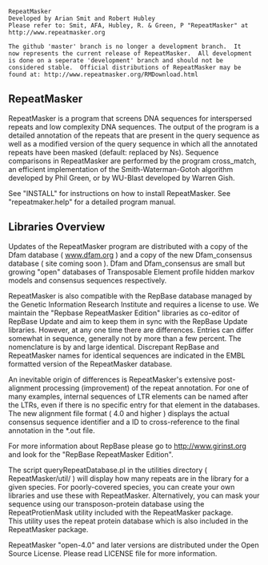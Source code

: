 
```
RepeatMasker
Developed by Arian Smit and Robert Hubley
Please refer to: Smit, AFA, Hubley, R. & Green, P "RepeatMasker" at
http://www.repeatmasker.org

The github 'master' branch is no longer a development branch.  It
now represents the current release of RepeatMasker.  All development
is done on a seperate 'development' branch and should not be 
considered stable.  Official distributions of RepeatMasker may be
found at: http://www.repeatmasker.org/RMDownload.html
```

RepeatMasker
------------

RepeatMasker is a program that screens DNA sequences for interspersed
repeats and low complexity DNA sequences. The output of the program is
a detailed annotation of the repeats that are present in the query
sequence as well as a modified version of the query sequence in which
all the annotated repeats have been masked (default: replaced by
Ns). Sequence comparisons in RepeatMasker are performed by the program
cross_match, an efficient implementation of the Smith-Waterman-Gotoh
algorithm developed by Phil Green, or by WU-Blast developed by Warren
Gish.

See "INSTALL" for instructions on how to install RepeatMasker.
See "repeatmaker.help" for a detailed program manual.

Libraries Overview
------------------

Updates of the RepeatMasker program are distributed with a copy of the
Dfam database ( www.dfam.org ) and a copy of the new Dfam_consensus 
database ( site coming soon ).  Dfam and Dfam_consensus are small but
growing "open" databases of Transposable Element profile hidden markov
models and consensus sequences respectively.  

RepeatMasker is also compatible with the RepBase database managed by 
the Genetic Information Research Institute and requires a license to 
use.  We maintain the "Repbase RepeatMasker Edition" libraries as 
co-editor of RepBase Update and aim to keep them in sync with the 
RepBase Update libraries.  However, at any one time there are 
differences.  Entries can differ somewhat in sequence, generally not 
by more than a few percent.  The nomenclature is by and large identical.
Discrepant RepBase and RepeatMasker names for identical sequences 
are indicated in the EMBL formatted version of the RepeatMasker database.  

An inevitable origin of differences is RepeatMasker's extensive
post-alignment processing (improvement) of the repeat annotation. For
one of many examples, internal sequences of LTR elements can be named
after the LTRs, even if there is no specific entry for that element in
the databases. The new alignment file format ( 4.0 and higher ) displays
the actual consensus sequence identifier and a ID to cross-reference to
the final annotation in the *.out file.

For more information about RepBase please go to http://www.girinst.org 
and look for the "RepBase RepeatMasker Edition".

The script queryRepeatDatabase.pl in the utilities directory
( RepeatMasker/util/ ) will display how many repeats are in the library
for a given species. For poorly-covered species, you can create your
own libraries and use these with RepeatMasker. Alternatively, you can
mask your sequence using our transposon-protein database using the
RepeatProtienMask utility included with the RepeatMasker package.  
This utility uses the repeat protein database which is also included
in the RepeatMasker package.

RepeatMasker "open-4.0" and later versions are distributed under the
Open Source License.  Please read LICENSE file for more information.

